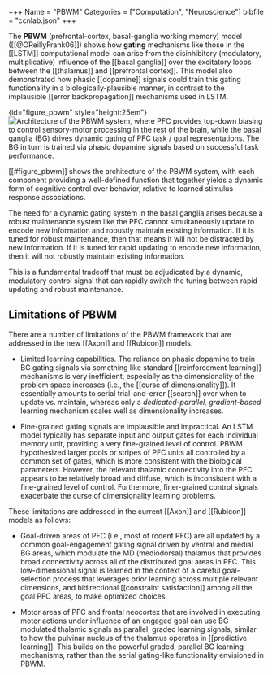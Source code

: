 +++
Name = "PBWM"
Categories = ["Computation", "Neuroscience"]
bibfile = "ccnlab.json"
+++

The **PBWM** (prefrontal-cortex, basal-ganglia working memory) model ([[@OReillyFrank06]]) shows how **gating** mechanisms like those in the [[LSTM]] computational model can arise from the disinhibitory (modulatory, multiplicative) influence of the [[basal ganglia]] over the excitatory loops between the [[thalamus]] and [[prefrontal cortex]]. This model also demonstrated how phasic [[dopamine]] signals could train this gating functionality in a biologically-plausible manner, in contrast to the implausible [[error backpropagation]] mechanisms used in LSTM.

{id="figure_pbwm" style="height:25em"}
![Architecture of the PBWM system, where PFC provides top-down biasing to control sensory-motor processing in the rest of the brain, while the basal ganglia (BG) drives dynamic gating of PFC task / goal representations. The BG in turn is trained via phasic dopamine signals based on successful task performance.](media/fig_pbwm_architecture_bio.png)

[[#figure_pbwm]] shows the architecture of the PBWM system, with each component providing a well-defined function that together yields a dynamic form of cognitive control over behavior, relative to learned stimulus-response associations.

The need for a dynamic gating system in the basal ganglia arises because a robust maintenance system like the PFC cannot simultaneously update to encode new information and robustly maintain existing information. If it is tuned for robust maintenance, then that means it will not be distracted by new information. If it is tuned for rapid updating to encode new information, then it will not robustly maintain existing information.

This is a fundamental tradeoff that must be adjudicated by a dynamic, modulatory control signal that can rapidly switch the tuning between rapid updating and robust maintenance.

## Limitations of PBWM

There are a number of limitations of the PBWM framework that are addressed in the new [[Axon]] and [[Rubicon]] models.

* Limited learning capabilities. The reliance on phasic dopamine to train BG gating signals via something like standard [[reinforcement learning]] mechanisms is very inefficient, especially as the dimensionality of the problem space increases (i.e., the [[curse of dimensionality]]). It essentially amounts to serial trial-and-error [[search]] over when to update vs. maintain, whereas only a _dedicated-parallel, gradient-based_ learning mechanism scales well as dimensionality increases.

* Fine-grained gating signals are implausible and impractical. An LSTM model typically has separate input and output gates for each individual memory unit, providing a very fine-grained level of control. PBWM hypothesized larger pools or stripes of PFC units all controlled by a common set of gates, which is more consistent with the biological parameters. However, the relevant thalamic connectivity into the PFC appears to be relatively broad and diffuse, which is inconsistent with a fine-grained level of control. Furthermore, finer-grained control signals exacerbate the curse of dimensionality learning problems.

These limitations are addressed in the current [[Axon]] and [[Rubicon]] models as follows:

* Goal-driven areas of PFC (i.e., most of rodent PFC) are all updated by a common goal-engagement gating signal driven by ventral and medial BG areas, which modulate the MD (mediodorsal) thalamus that provides broad connectivity across all of the distributed goal areas in PFC. This low-dimensional signal is learned in the context of a careful goal-selection process that leverages prior learning across multiple relevant dimensions, and bidirectional [[constraint satisfaction]] among all the goal PFC areas, to make optimized choices.

* Motor areas of PFC and frontal neocortex that are involved in executing motor actions under influence of an engaged goal can use BG modulated thalamic signals as parallel, graded learning signals, similar to how the pulvinar nucleus of the thalamus operates in [[predictive learning]]. This builds on the powerful graded, parallel BG learning mechanisms, rather than the serial gating-like functionality envisioned in PBWM.

